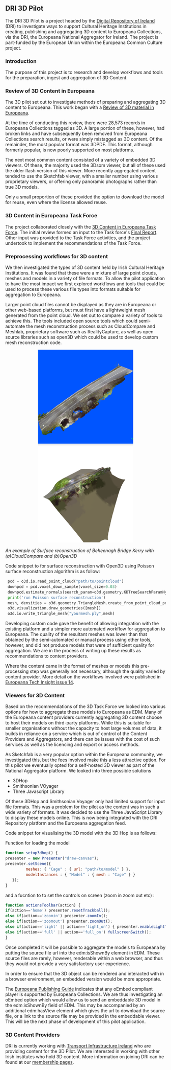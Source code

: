 ## DRI 3D Pilot

The DRI 3D Pilot is a project headed by the [Digital Repository of Ireland](https://www.dri.ie/) (DRI) to investigate ways to support Cultural Heritage Institutions in creating, publishing and aggregating 3D content to Europeana Collections, via the DRI, the Europeana National Aggregator for Ireland. The project is part-funded by the European Union within the Europeana Common Culture project.

### Introduction

The purpose of this project is to research and develop workflows and tools for the preparation, ingest and aggregation of 3D Content.

### Review of 3D Content in Europeana

The 3D pilot set out to investigate methods of preparing and aggregating 3D content to Europeana. This work began with a [Review of 3D material in Europeana](https://github.com/Digital-Repository-of-Ireland/DRI-3D-Pilot/blob/master/Report%20on%203D%20Content%20in%20Europeana.pdf).

At the time of conducting this review, there were 28,573 records in Europeana Collections tagged as 3D. A large portion of these, however, had broken links and have subsequently been removed from Europeana Collections search results, or were simply mistagged as 3D content. Of the remainder, the most popular format was 3DPDF. This format, although formerly popular, is now poorly supported on most platforms.

The next most common content consisted of a variety of embedded 3D viewers. Of these, the majority used the 3Dsom viewer, but all of these used the older flash version of this viewer. More recently aggregated content tended to use the Sketchfab viewer, with a smaller number using various proprietary viewers, or offering only panoramic photographs rather than true 3D models.

Only a small proportion of these provided the option to download the model for reuse, even where the license allowed reuse.

### 3D Content in Europeana Task Force

The project collaborated closely with the [3D Content in Europeana Task Force](https://pro.europeana.eu/project/3d-content-in-europeana). The initial review formed an input to the Task force's [Final Report](https://pro.europeana.eu/files/Europeana_Professional/Europeana_Network/Europeana_Network_Task_Forces/Final_reports/3D-TF-final%20report.pdf). Other input was provided to the Task Force activities, and the project undertook to implement the recommendations of the Task Force.

### Preprocessing workflows for 3D content

We then investigated the types of 3D content held by Irish Cultural Heritage Institutions. It was found that these were a mixture of large point clouds, meshes and models in a variety of file formats. To allow the pilot application to have the most impact we first explored workflows and tools that could be used to process these various file types into formats suitable for aggregation to Europeana.

Larger point cloud files cannot be displayed as they are in Europeana or other web-based platforms, but must first have a lightweight mesh generated from the point cloud. We set out to compare a variety of tools to achieve this. The tools included open source tools which could semi-automate the mesh reconstruction process such as CloudCompare and Meshlab, proprietary software such as RealityCapture, as well as open source libraries such as open3D which could be used to develop custom mesh reconstruction code.

<p align="center">
<img src="https://raw.githubusercontent.com/Digital-Repository-of-Ireland/DRI-3D-Pilot/master/model-2.png" width="300" height="300" /> <img  src="https://raw.githubusercontent.com/Digital-Repository-of-Ireland/DRI-3D-Pilot/master/my-mesh.png" width="300" height="300" />
</p>
  <em>An example of Surface reconstruction of Beheenagh Bridge Kerry with (a)CloudCompare and (b)Open3D  
</em>


Code snippet to for surface reconstruction with Open3D using Poisson surface reconstruction algorithm is as follow:

```python
 pcd = o3d.io.read_point_cloud("path/to/pointcloud") 
 downpcd = pcd.voxel_down_sample(voxel_size=0.03) 
 downpcd.estimate_normals(search_param=o3d.geometry.KDTreeSearchParamHybrid(radius=0.271250,max_nn=30))
 print('run Poisson surface reconstruction')
 mesh, densities = o3d.geometry.TriangleMesh.create_from_point_cloud_poisson(downpcd, depth=10, width=0, scale=1.1, linear_fit=True) 
 o3d.visualization.draw_geometries([mesh]) 
 o3d.io.write_triangle_mesh("yourmesh.ply",mesh)

```


Developing custom code gave the benefit of allowing integration with the existing platform and a simpler more automated workflow for aggregation to Europeana.  The quality of the resultant meshes was lower than that obtained by the semi-automated or manual process using other tools, however, and did not produce models that were of sufficient quality for aggregation. We are in the process of writing up these results as recommendations to content providers.

Where the content came in the format of meshes or models this pre-processing step was generally not necessary, although the quality varied by content provider. More detail on the workflows involved were published in [Europeana Tech Insight issue 14](https://pro.europeana.eu/page/issue-14-3d).

### Viewers for 3D Content

Based on the recommendations of the 3D Task Force we looked into various options for how to aggregate these models to Europeana as EDM. Many of the Europeana content providers currently aggregating 3D content choose to host their models on third-party platforms. While this is suitable for smaller organisations without the capacity to host large volumes of data, it builds in reliance on a service which is out of control of the Content Providers and Aggregators, and there can be issues with the cost of such services as well as the licencing and export or access methods.

As Sketchfab is a very popular option within the Europeana community, we investigated this, but the fees involved make this a less attractive option. For this pilot we eventually opted for a self-hosted 3D viewer as part of the National Aggregator platform. We looked into three possible solutions

- 3DHop
- Smithsonian VOyager
- Three Javascript Library

Of these 3DHop and Smithsonian Voyager only had limited support for input file formats. This was a problem for the pilot as the content was in such a wide variety of formats. It was decided to use the Three JavaScript Library to display these models online. This is now being integrated with the DRI Repository platform and the Europeana aggregation feed.

Code snippet for visualising the 3D model with the 3D Hop is as follows:


Function for loading the model

```javascript
function setup3dhop() { 
presenter = new Presenter("draw-canvas"); 
presenter.setScene({
         meshes: { "Cage" : { url: "path/to/model" } },
         modelInstances : { "Model" : { mesh : "Cage" } } 
   }); 
}
```
and a fucntion to to set the controls on screen (zoom in zoom out etc) :

```javascript
function actionsToolbar(action) { 
if(action=='home') presenter.resetTrackball(); 
else if(action=='zoomin') presenter.zoomIn(); 
else if(action=='zoomout') presenter.zoomOut();
else if(action=='light' || action=='light_on') { presenter.enableLightTrackball(!presenter.isLightTrackballEnabled()); lightSwitch();  
else if(action=='full' || action=='full_on') fullscreenSwitch(); 
}

```
Once completed it will be possible to aggregate the models to Europeana by putting the source file url into the edm:isShownBy element in EDM. These source files are rarely, however, renderable within a web browser, and thus they would not provide a very satisfactory user experience.

In order to ensure that the 3D object can be rendered and interacted with in a browser environment, an embedded version would be more appropriate.

The [Europeana Publishing Guide](https://pro.europeana.eu/post/publication-policy) indicates that any oEmbed compliant player is supported by Europeana Collections. We are thus investigating an oEmbed option which would allow us to send an embeddable 3D model in the edm:isShownBy field of EDM. This may be accompanied by an additional edm:hasView element which gives the url to download the source file, or a link to the source file may be provided in the embeddable viewer. This will be the next phase of development of this pilot application.

### 3D Content Providers

DRI is currently working with [Transport Infrastructure Ireland](https://www.tii.ie/) who are providing content for the 3D Pilot. We are interested in working with other Irish institutes who hold 3D content. More information on joining DRI can be found at our [membership pages](https://www.dri.ie/membership).


